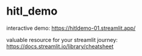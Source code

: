# hitl_demo
interactive demo: https://hitldemo-01.streamlit.app/

valuable resource for your streamlit journey: https://docs.streamlit.io/library/cheatsheet
